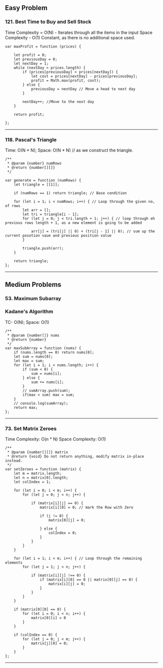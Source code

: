 
## Easy Problem

### 121. Best Time to Buy and Sell Stock
Time Complexity = O(N) - Iterates through all the items in the input
Space Complexity - O(1) Constant, as there is no additional space used.

```
var maxProfit = function (prices) {

    let profit = 0;
    let previousDay = 0;
    let nextDay = 1;
    while (nextDay < prices.length) {
        if (prices[previousDay] < prices[nextDay]) {
            let cost = prices[nextDay] - prices[previousDay];
            profit = Math.max(profit, cost);
        } else {
            previousDay = nextDay // Move a head to next day 
        }

        nextDay++; //Move to the next day
    }

    return profit;

};
```

***

### 118. Pascal's Triangle

Time: O(N * N);
Space: O(N * N) // as we construct the triangle.

```
/**
 * @param {number} numRows
 * @return {number[][]}
 */

var generate = function (numRows) {
    let triangle = [[1]];

    if (numRows == 1) return triangle; // Base condition

    for (let i = 1; i < numRows; i++) { // Loop through the given no, of rows
        let arr = [];
        let tri = triangle[i - 1];
        for (let j = 0; j < tri.length + 1; j++) { // loop through eh previous rows length + 1, as a new element is going to be added
 
            arr[j] = (tri[j] || 0) + (tri[j - 1] || 0); // sum up the current posotion vaue and previous position value
        }

        triangle.push(arr);
    }

    return triangle;
};
```

***












## Medium Problems

### 53. Maximum Subarray
### Kadane's Algorithm

TC- O(N);
Space: O(1)

```
/**
 * @param {number[]} nums
 * @return {number}
 */
var maxSubArray = function (nums) {
    if (nums.length == 0) return nums[0];
    let sum = nums[0];
    let max = sum;
    for (let i = 1; i < nums.length; i++) {
        if (sum < 0) {
            sum = nums[i];
        } else {
            sum += nums[i];
        }
        // sumArray.push(sum);
        if(max < sum) max = sum;
    }
    // console.log(sumArray);
    return max;
};
```

*** 


### 73. Set Matrix Zeroes
Time Complexity: O(n * N)
Space Complexity: O(1)

```
/**
 * @param {number[][]} matrix
 * @return {void} Do not return anything, modify matrix in-place instead.
 */
var setZeroes = function (matrix) {
    let m = matrix.length;
    let n = matrix[0].length;
    let colIndex = 1;

    for (let i = 0; i < m; i++) {
        for (let j = 0; j < n; j++) {

            if (matrix[i][j] == 0) {
                matrix[i][0] = 0; // mark the Row with Zero 

                if (j != 0) {
                    matrix[0][j] = 0;

                } else {
                    colIndex = 0;
                }
            }
        }
    }

    for (let i = 1; i < m; i++) { // Loop through the remaining elements
        for (let j = 1; j < n; j++) {

            if (matrix[i][j] !== 0) {
                if (matrix[i][0] == 0 || matrix[0][j] == 0) {
                    matrix[i][j] = 0;
                }
            }
        }
    }

    if (matrix[0][0] == 0) {
        for (let i = 0; i < n; i++) {
            matrix[0][i] = 0
        }
    }

    if (colIndex == 0) {
        for (let j = 0; j < m; j++) {
            matrix[j][0] = 0;
        }
    }
};
```

***

